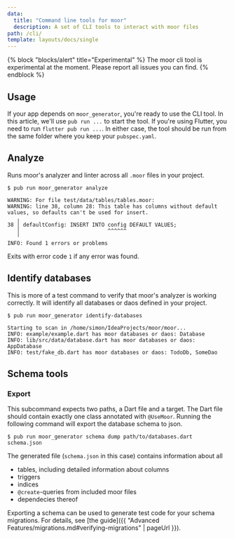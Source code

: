 ```yaml
---
data:
  title: "Command line tools for moor"
  description: A set of CLI tools to interact with moor files
path: /cli/
template: layouts/docs/single
---
```


{% block "blocks/alert" title="Experimental"  %}
The moor cli tool is experimental at the moment. Please report all issues you can find.
{% endblock %}

## Usage

If your app depends on `moor_generator`, you're ready to use the CLI tool.
In this article, we'll use `pub run ...` to start the tool.
If you're using Flutter, you need to run `flutter pub run ...`.
In either case, the tool should be run from the same folder where you keep your
`pubspec.yaml`.

## Analyze

Runs moor's analyzer and linter across all `.moor` files in your project.

```
$ pub run moor_generator analyze

WARNING: For file test/data/tables/tables.moor:
WARNING: line 38, column 28: This table has columns without default values, so defaults can't be used for insert.
   ╷
38 │ defaultConfig: INSERT INTO config DEFAULT VALUES;
   │                            ^^^^^^
   ╵
INFO: Found 1 errors or problems
```

Exits with error code `1` if any error was found.

## Identify databases

This is more of a test command to verify that moor's analyzer is working correctly.
It will identify all databases or daos defined in your project.

```
$ pub run moor_generator identify-databases

Starting to scan in /home/simon/IdeaProjects/moor/moor...
INFO: example/example.dart has moor databases or daos: Database
INFO: lib/src/data/database.dart has moor databases or daos: AppDatabase
INFO: test/fake_db.dart has moor databases or daos: TodoDb, SomeDao
```

## Schema tools

### Export

This subcommand expects two paths, a Dart file and a target. The Dart file should contain
exactly one class annotated with `@UseMoor`. Running the following command will export
the database schema to json.

```
$ pub run moor_generator schema dump path/to/databases.dart schema.json
```

The generated file (`schema.json` in this case) contains information about all

- tables, including detailed information about columns
- triggers
- indices
- `@create`-queries from included moor files
- dependecies thereof

Exporting a schema can be used to generate test code for your schema migrations. For details,
see [the guide]({{ "Advanced Features/migrations.md#verifying-migrations" | pageUrl }}).
